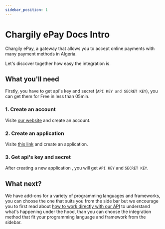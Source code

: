```yaml
---
sidebar_position: 1
---
```


# Chargily ePay Docs Intro

Chargily ePay, a gateway that allows you to accept online payments with many payment methods in Algeria.

Let's discover together how easy the integration is.

## What you'll need
Firstly, you have to get api's key and secret (`API KEY and SECRET KEY`), you can get them for Free in less than 05min.

### 1. Create an account
Visite [our website](https://epay.chargily.com.dz/register "our website") and create an account.

### 2. Create an application
Visite [this link](https://epay.chargily.com.dz/secure/admin/epay-api "this link") and create an application.

### 3. Get api's key and secret
After creating a new application , you will get `API KEY` and `SECRET KEY`.

## What next?
We have add-ons for a variety of programming languages and frameworks, you can choose the one that suits you from the side bar but we encourage you to first read about [how to work directly with our API](/docs/epay-api "how to work directly with our API") to understand what's happening under the hood, than you can choose the integration method that fit your programming language and framework from the sidebar.